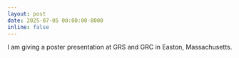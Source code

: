 ```yaml
---
layout: post
date: 2025-07-05 00:00:00-0000
inline: false
---
```


I am giving a poster presentation at GRS and GRC in Easton, Massachusetts.
